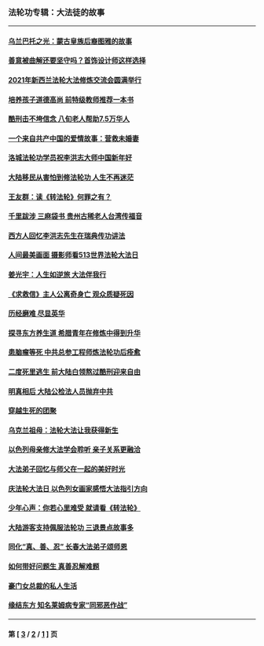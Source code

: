 ### 法轮功专辑：大法徒的故事
---
#### [乌兰巴托之光：蒙古皇族后裔图雅的故事](../../pages/nf1147481/n13155759.md?09180430) 
#### [善意被曲解还要坚守吗？首饰设计师这样选择](../../pages/nf1147481/n13077575.md?09180430) 
#### [2021年新西兰法轮大法修炼交流会圆满举行](../../pages/nf1147481/n13033149.md?09180430) 
#### [培养孩子道德高尚 前特级教师推荐一本书](../../pages/nf1147481/n12938640.md?09180430) 
#### [酷刑击不垮信念 八旬老人帮助7.5万华人](../../pages/nf1147481/n12880712.md?09180430) 
#### [一个来自共产中国的爱情故事：营救未婚妻](../../pages/nf1147481/n12778386.md?09180430) 
#### [洛城法轮功学员祝李洪志大师中国新年好](../../pages/nf1147481/n12724685.md?09180430) 
#### [大陆移民从害怕到修法轮功 人生不再迷茫](../../pages/nf1147481/n12414325.md?09180430) 
#### [王友群：读《转法轮》何罪之有？](../../pages/nf1147481/n12408647.md?09180430) 
#### [千里跋涉 三麻袋书 贵州古稀老人台湾传福音](../../pages/nf1147481/n12198750.md?09180430) 
#### [西方人回忆李洪志先生在瑞典传功讲法](../../pages/nf1147481/n12099607.md?09180430) 
#### [人间最美画面 摄影师看513世界法轮大法日](../../pages/nf1147481/n12094118.md?09180430) 
#### [姜光宇：人生如逆旅 大法伴我行](../../pages/nf1147481/n12088664.md?09180430) 
#### [《求救信》主人公离奇身亡 观众质疑死因](../../pages/nf1147481/n11845215.md?09180430) 
#### [历经磨难 尽显英华](../../pages/nf1147481/n11723297.md?09180430) 
#### [探寻东方养生道 希腊青年在修炼中得到升华](../../pages/nf1147481/n11494502.md?09180430) 
#### [患脑瘤等死 中共总参工程师炼法轮功后痊愈](../../pages/nf1147481/n11466682.md?09180430) 
#### [二度死里逃生 前大陆白领熬过酷刑迎来自由](../../pages/nf1147481/n11368594.md?09180430) 
#### [明真相后 大陆公检法人员抛弃中共](../../pages/nf1147481/n11358618.md?09180430) 
#### [穿越生死的团聚](../../pages/nf1147481/n11258922.md?09180430) 
#### [乌克兰祖母：法轮大法让我获得新生](../../pages/nf1147481/n11269457.md?09180430) 
#### [以色列母亲修大法学会聆听 亲子关系更融洽](../../pages/nf1147481/n11268195.md?09180430) 
#### [大法弟子回忆与师父在一起的美好时光](../../pages/nf1147481/n11267759.md?09180430) 
#### [庆法轮大法日 以色列女画家感悟大法指引方向](../../pages/nf1147481/n11267735.md?09180430) 
#### [少年心声：你若心里难受 就请看《转法轮》](../../pages/nf1147481/n11267496.md?09180430) 
#### [大陆游客支持佩服法轮功 三退景点故事多](../../pages/nf1147481/n11267378.md?09180430) 
#### [同化“真、善、忍” 长春大法弟子颂师恩](../../pages/nf1147481/n11266497.md?09180430) 
#### [如何带好问题生 真善忍解难题](../../pages/nf1147481/n11243655.md?09180430) 
#### [豪门女总裁的私人生活](../../pages/nf1147481/n10127794.md?09180430) 
#### [缘结东方 知名莱姆病专家“同邪恶作战”](../../pages/nf1147481/n10682468.md?09180430) 

---
#### 第 [ [3](./3.md?09180430) / [2](./2.md?09180430) / [1](./1.md?09180430) ] 页
